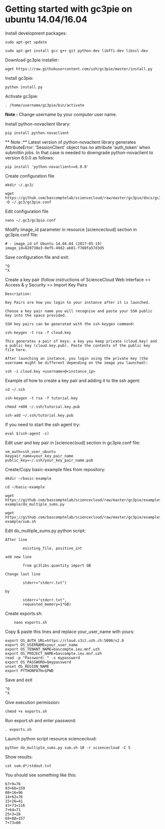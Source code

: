 # Getting started with gc3pie on ubuntu 14.04/16.04

Install development packages:
```
sudo apt-get update

sudo apt-get install gcc g++ git python-dev libffi-dev libssl-dev
```    

Download gc3pie installer:
```
wget https://raw.githubusercontent.com/uzh/gc3pie/master/install.py
```

Install gc3pie:
```
python install.py
```

Activate gc3pie:
```
. /home/username/gc3pie/bin/activate
```
**Note :** Change username by your computer user name.

Install python-novaclient library:
```
pip install python-novaclient
```
** Note :** Latest version of python-novaclient library generates AttributeError: 'SessionClient' object has no attribute 'auth_token' when submittin jobs. In that case is needed to downgrade python-novaclient to version 6.0.0 as follows:
```
pip install 'python-novaclient==6.0.0'
```

Create configuration file
```
mkdir ~/.gc3/

wget https://github.com/bascomptelab/sciencecloud/raw/master/gc3pie/docs/gc3pie.conf -O ~/.gc3/gc3pie.conf

```

Edit configuration file
```
nano ~/.gc3/gc3pie.conf
```

Modify image_id parameter in resource [sciencecloud] section in gc3pie.conf file:
```
# - image_id of Ubuntu 14.04.04 (2017-05-19)
image_id=820738e3-0ef5-49d2-ab01-f780fa57d3d5
```
Save configuration file and exit:
```
^O
^X
```

Create a key pair (follow instructions of ScienceCloud Web interface >> Access & y Security >> Import Key Pairs
```
Description:

Key Pairs are how you login to your instance after it is launched.

Choose a key pair name you will recognise and paste your SSH public key into the space provided.

SSH key pairs can be generated with the ssh-keygen command:

ssh-keygen -t rsa -f cloud.key

This generates a pair of keys: a key you keep private (cloud.key) and a public key (cloud.key.pub). Paste the contents of the public key file here.

After launching an instance, you login using the private key (the username might be different depending on the image you launched):

ssh -i cloud.key <username>@<instance_ip>
```
Example of how to create a key pair and adding it to the ssh agent:
```
cd ~/.ssh

ssh-keygen -t rsa -f tutorial.key

chmod +400 ~/.ssh/tutorial.key.pub

ssh-add ~/.ssh/tutorial.key.pub
```
If you need to start the ssh agent try:
```
eval $(ssh-agent -s)
```

Edit user and key pair in [sciencecloud] section in gc3pie.conf file:
```
vm_auth=ssh_user_ubuntu
keypair_name=your_key_pair_name
public_key=~/.ssh/your_key_pair_name.pub
```

Create/Copy basic-example files from repository:
```
mkdir ~/basic-example

cd ~/basic-example

wget https://github.com/bascomptelab/sciencecloud/raw/master/gc3pie/examples/bash/basic-example/do_multiple_sums.py

wget https://github.com/bascomptelab/sciencecloud/raw/master/gc3pie/examples/bash/basic-example/sum.sh
```    

Edit do_multiple_sums.py python script:
```
After line

        existing_file, positive_int

add new line

        from gc3libs.quantity import GB

Change last line

        stderr="stderr.txt")

by

        stderr="stderr.txt",
        requested_memory=1*GB)
```

Create exports.sh:
```
    nano exports.sh
```
Copy & paste this lines and replace your_user_name with yours:
```
export OS_AUTH_URL=https://cloud.s3it.uzh.ch:5000/v2.0
export OS_USERNAME=your_user_name
export OS_TENANT_NAME=bascompte.ieu.mnf.uzh
export OS_PROJECT_NAME=bascompte.ieu.mnf.uzh
read -p "Password: " -s mypassword
export OS_PASSWORD=$mypassword
unset OS_REGION_NAME
export PYTHONPATH=$PWD
```

Save and exit
```
^O
^X
```

Give execution permission:
```
chmod +x exports.sh
```

Run export.sh and enter password:
```
. exports.sh
```

Launch python script resource sciencecloud:
```
python do_multiple_sums.py sum.sh 10 -r sciencecloud -C 5
```

Show results:
```
cat sum.d*/stdout.txt
```

You should see something like this:
```   
67+9=76
93+66=159
80+16=96
14+62=76
15+26=41
43+73=116
7+64=71
25+3=28
69+88=157
7+73=80
```
    
